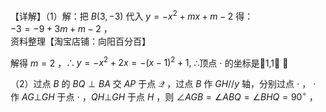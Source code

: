 【详解】（1）解：把 $B \left( 3 , - 3 \right)$ 代入 $y = - x ^ { 2 } + m x + m - 2$ 得：  
$- 3 = - 9 + 3 m + m - 2$ ，  
资料整理【淘宝店铺：向阳百分百】

解得 $m = 2$ ，$\therefore y = - x ^ { 2 } + 2 x = - { \bigl ( } x - 1 { \bigr ) } ^ { 2 } + 1 ,$ ∴顶点 $\cdot$ 的坐标是1,1 ；

（2）过点 $B$ 的 $B Q \perp B A$ 交 $A P$ 于点 $\mathcal { Q }$ ，过点 $B$ 作 $G H / / y$ 轴，分别过点 $\cdot$ ， $\cdot$ 作 $A G \bot G H$ 于点 $\cdot$ ，$Q H \bot G H$ 于点 $H$ ，则 $\angle A G B = \angle A B Q = \angle B H Q = 9 0 ^ { \circ }$ ，
